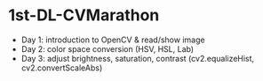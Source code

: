 # 1st-DL-CVMarathon

* Day 1: introduction to OpenCV & read/show image
* Day 2: color space conversion (HSV, HSL, Lab)
* Day 3: adjust brightness, saturation, contrast (cv2.equalizeHist, cv2.convertScaleAbs)
